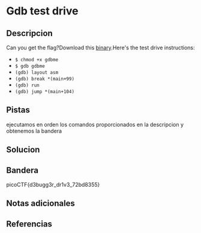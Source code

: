 # Gdb test drive


## Descripcion
Can you get the flag?Download this [binary](https://artifacts.picoctf.net/c/86/gdbme).Here's the test drive instructions:

-   `$ chmod +x gdbme`
-   `$ gdb gdbme`
-   `(gdb) layout asm`
-   `(gdb) break *(main+99)`
-   `(gdb) run`
-   `(gdb) jump *(main+104)`
## Pistas
ejecutamos en orden los comandos proporcionados en la descripcion y obtenemos la bandera

## Solucion

## Bandera
picoCTF{d3bugg3r_dr1v3_72bd8355}
## Notas adicionales


## Referencias
